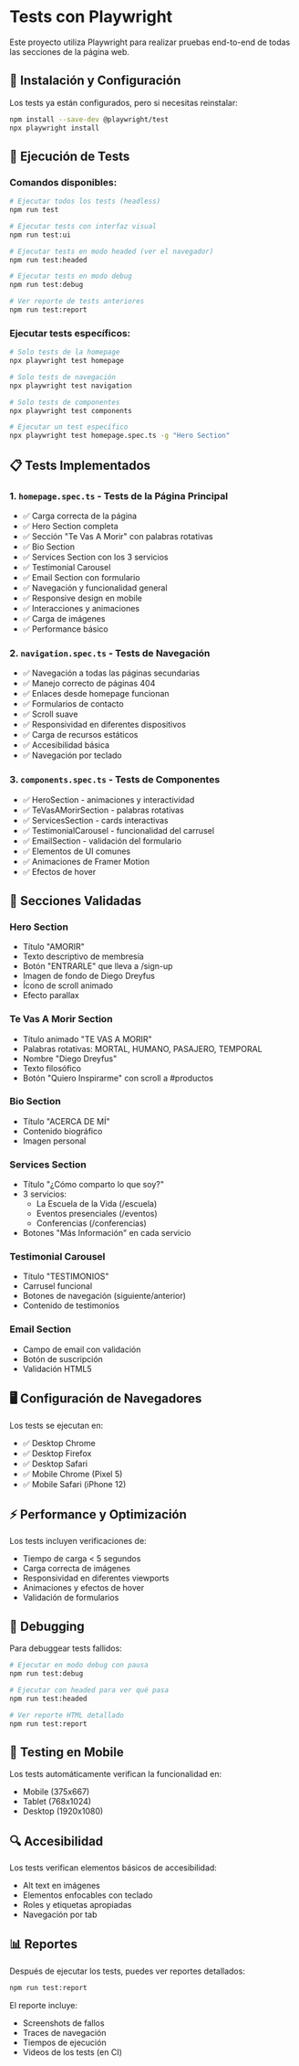 # Tests con Playwright

Este proyecto utiliza Playwright para realizar pruebas end-to-end de todas las secciones de la página web.

## 🚀 Instalación y Configuración

Los tests ya están configurados, pero si necesitas reinstalar:

```bash
npm install --save-dev @playwright/test
npx playwright install
```

## 🧪 Ejecución de Tests

### Comandos disponibles:

```bash
# Ejecutar todos los tests (headless)
npm run test

# Ejecutar tests con interfaz visual
npm run test:ui

# Ejecutar tests en modo headed (ver el navegador)
npm run test:headed

# Ejecutar tests en modo debug
npm run test:debug

# Ver reporte de tests anteriores
npm run test:report
```

### Ejecutar tests específicos:

```bash
# Solo tests de la homepage
npx playwright test homepage

# Solo tests de navegación
npx playwright test navigation

# Solo tests de componentes
npx playwright test components

# Ejecutar un test específico
npx playwright test homepage.spec.ts -g "Hero Section"
```

## 📋 Tests Implementados

### 1. `homepage.spec.ts` - Tests de la Página Principal
- ✅ Carga correcta de la página
- ✅ Hero Section completa
- ✅ Sección "Te Vas A Morir" con palabras rotativas
- ✅ Bio Section
- ✅ Services Section con los 3 servicios
- ✅ Testimonial Carousel
- ✅ Email Section con formulario
- ✅ Navegación y funcionalidad general
- ✅ Responsive design en mobile
- ✅ Interacciones y animaciones
- ✅ Carga de imágenes
- ✅ Performance básico

### 2. `navigation.spec.ts` - Tests de Navegación
- ✅ Navegación a todas las páginas secundarias
- ✅ Manejo correcto de páginas 404
- ✅ Enlaces desde homepage funcionan
- ✅ Formularios de contacto
- ✅ Scroll suave
- ✅ Responsividad en diferentes dispositivos
- ✅ Carga de recursos estáticos
- ✅ Accesibilidad básica
- ✅ Navegación por teclado

### 3. `components.spec.ts` - Tests de Componentes
- ✅ HeroSection - animaciones y interactividad
- ✅ TeVasAMorirSection - palabras rotativas
- ✅ ServicesSection - cards interactivas
- ✅ TestimonialCarousel - funcionalidad del carrusel
- ✅ EmailSection - validación del formulario
- ✅ Elementos de UI comunes
- ✅ Animaciones de Framer Motion
- ✅ Efectos de hover

## 🎯 Secciones Validadas

### Hero Section
- Título "AMORIR"
- Texto descriptivo de membresía
- Botón "ENTRARLE" que lleva a /sign-up
- Imagen de fondo de Diego Dreyfus
- Ícono de scroll animado
- Efecto parallax

### Te Vas A Morir Section
- Título animado "TE VAS A MORIR"
- Palabras rotativas: MORTAL, HUMANO, PASAJERO, TEMPORAL
- Nombre "Diego Dreyfus"
- Texto filosófico
- Botón "Quiero Inspirarme" con scroll a #productos

### Bio Section
- Título "ACERCA DE MÍ"
- Contenido biográfico
- Imagen personal

### Services Section
- Título "¿Cómo comparto lo que soy?"
- 3 servicios:
  - La Escuela de la Vida (/escuela)
  - Eventos presenciales (/eventos)
  - Conferencias (/conferencias)
- Botones "Más Información" en cada servicio

### Testimonial Carousel
- Título "TESTIMONIOS"
- Carrusel funcional
- Botones de navegación (siguiente/anterior)
- Contenido de testimonios

### Email Section
- Campo de email con validación
- Botón de suscripción
- Validación HTML5

## 🖥️ Configuración de Navegadores

Los tests se ejecutan en:
- ✅ Desktop Chrome
- ✅ Desktop Firefox
- ✅ Desktop Safari
- ✅ Mobile Chrome (Pixel 5)
- ✅ Mobile Safari (iPhone 12)

## ⚡ Performance y Optimización

Los tests incluyen verificaciones de:
- Tiempo de carga < 5 segundos
- Carga correcta de imágenes
- Responsividad en diferentes viewports
- Animaciones y efectos de hover
- Validación de formularios

## 🐛 Debugging

Para debuggear tests fallidos:

```bash
# Ejecutar en modo debug con pausa
npm run test:debug

# Ejecutar con headed para ver qué pasa
npm run test:headed

# Ver reporte HTML detallado
npm run test:report
```

## 📱 Testing en Mobile

Los tests automáticamente verifican la funcionalidad en:
- Mobile (375x667)
- Tablet (768x1024)  
- Desktop (1920x1080)

## 🔍 Accesibilidad

Los tests verifican elementos básicos de accesibilidad:
- Alt text en imágenes
- Elementos enfocables con teclado
- Roles y etiquetas apropiadas
- Navegación por tab

## 📊 Reportes

Después de ejecutar los tests, puedes ver reportes detallados:

```bash
npm run test:report
```

El reporte incluye:
- Screenshots de fallos
- Traces de navegación
- Tiempos de ejecución
- Videos de los tests (en CI) 